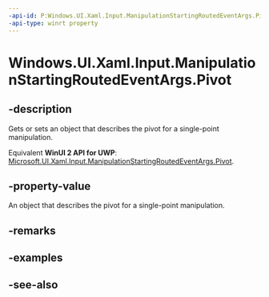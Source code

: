 ```yaml
---
-api-id: P:Windows.UI.Xaml.Input.ManipulationStartingRoutedEventArgs.Pivot
-api-type: winrt property
---
```


<!-- Property syntax
public Windows.UI.Xaml.Input.ManipulationPivot Pivot { get;  set; }
-->

# Windows.UI.Xaml.Input.ManipulationStartingRoutedEventArgs.Pivot

## -description
Gets or sets an object that describes the pivot for a single-point manipulation.

Equivalent **WinUI 2 API for UWP**: [Microsoft.UI.Xaml.Input.ManipulationStartingRoutedEventArgs.Pivot](/windows/winui/api/microsoft.ui.xaml.input.manipulationstartingroutedeventargs.pivot).

## -property-value
An object that describes the pivot for a single-point manipulation.

## -remarks

## -examples

## -see-also
